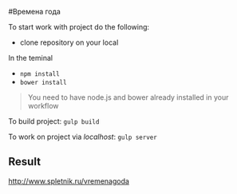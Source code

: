#Времена года

To start work with project do the following:
- clone repository on your local

In the teminal

- `npm install`
- `bower install`

> You need to have node.js and bower already installed in your workflow

To build project: `gulp build`

To work on project via *localhost*: `gulp server`

## Result

http://www.spletnik.ru/vremenagoda
